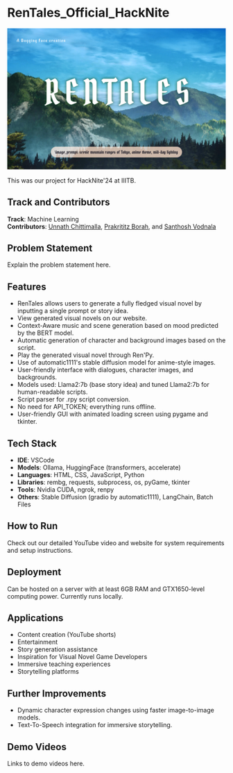 # RenTales_Official_HackNite

![RenTales Logo](https://github.com/AspiringPianist/RenTales_Official_HackNite/blob/main/RenTales_logo.png)

This was our project for HackNite'24 at IIITB.

## Track and Contributors
**Track**: Machine Learning  
**Contributors**: [Unnath Chittimalla](https://github.com/AspiringPianist), [Prakrititz Borah](https://github.com/SweetBunny123), and [Santhosh Vodnala](https://github.com/vodnalasanthosh47)

## Problem Statement
Explain the problem statement here.

## Features
- RenTales allows users to generate a fully fledged visual novel by inputting a single prompt or story idea.
- View generated visual novels on our website.
- Context-Aware music and scene generation based on mood predicted by the BERT model.
- Automatic generation of character and background images based on the script.
- Play the generated visual novel through Ren'Py.
- Use of automatic1111's stable diffusion model for anime-style images.
- User-friendly interface with dialogues, character images, and backgrounds.
- Models used: Llama2:7b (base story idea) and tuned Llama2:7b for human-readable scripts.
- Script parser for .rpy script conversion.
- No need for API_TOKEN; everything runs offline.
- User-friendly GUI with animated loading screen using pygame and tkinter.

## Tech Stack
- **IDE**: VSCode
- **Models**: Ollama, HuggingFace (transformers, accelerate)
- **Languages**: HTML, CSS, JavaScript, Python
- **Libraries**: rembg, requests, subprocess, os, pyGame, tkinter
- **Tools**: Nvidia CUDA, ngrok, renpy
- **Others**: Stable Diffusion (gradio by automatic1111), LangChain, Batch Files

## How to Run
Check out our detailed YouTube video and website for system requirements and setup instructions.

## Deployment
Can be hosted on a server with at least 6GB RAM and GTX1650-level computing power. Currently runs locally.

## Applications
- Content creation (YouTube shorts)
- Entertainment
- Story generation assistance
- Inspiration for Visual Novel Game Developers
- Immersive teaching experiences
- Storytelling platforms

## Further Improvements
- Dynamic character expression changes using faster image-to-image models.
- Text-To-Speech integration for immersive storytelling.

## Demo Videos
Links to demo videos here.